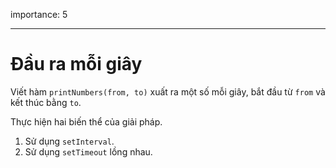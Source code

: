 importance: 5

---

# Đầu ra mỗi giây

Viết hàm `printNumbers(from, to)` xuất ra một số mỗi giây, bắt đầu từ `from` và kết thúc bằng `to`.

Thực hiện hai biến thể của giải pháp.

1. Sử dụng `setInterval`.
2. Sử dụng `setTimeout` lồng nhau.
